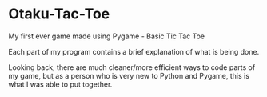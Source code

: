 # Otaku-Tac-Toe
My first ever game made using Pygame - Basic Tic Tac Toe 

Each part of my program contains a brief explanation of what is being done.

Looking back, there are much cleaner/more efficient ways to code parts of my game, but as a person who is very new to Python and Pygame, this is what I was able to put together. 

